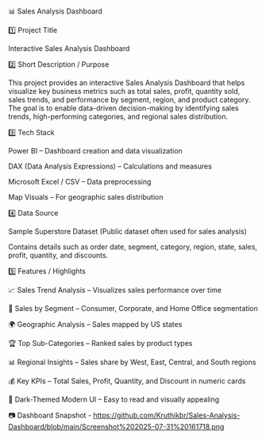 📊 Sales Analysis Dashboard

1️⃣ Project Title

Interactive Sales Analysis Dashboard

2️⃣ Short Description / Purpose

This project provides an interactive Sales Analysis Dashboard that helps visualize key business metrics such as total sales, profit, quantity sold, sales trends, and performance by segment, region, and product category.
The goal is to enable data-driven decision-making by identifying sales trends, high-performing categories, and regional sales distribution.

3️⃣ Tech Stack

Power BI – Dashboard creation and data visualization

DAX (Data Analysis Expressions) – Calculations and measures

Microsoft Excel / CSV – Data preprocessing

Map Visuals – For geographic sales distribution

4️⃣ Data Source

Sample Superstore Dataset (Public dataset often used for sales analysis)

Contains details such as order date, segment, category, region, state, sales, profit, quantity, and discounts.

5️⃣ Features / Highlights

📈 Sales Trend Analysis – Visualizes sales performance over time

🥧 Sales by Segment – Consumer, Corporate, and Home Office segmentation

🌍 Geographic Analysis – Sales mapped by US states

🏆 Top Sub-Categories – Ranked sales by product types

📊 Regional Insights – Sales share by West, East, Central, and South regions

💰 Key KPIs – Total Sales, Profit, Quantity, and Discount in numeric cards

🎨 Dark-Themed Modern UI – Easy to read and visually appealing

📷 Dashboard Snapshot - https://github.com/Kruthikbr/Sales-Analysis-Dashboard/blob/main/Screenshot%202025-07-31%20161718.png

